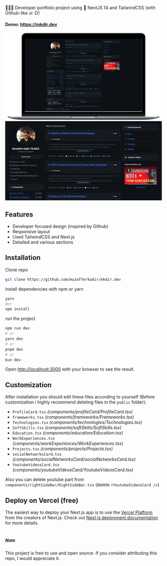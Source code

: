 🧑🏻‍💻 Developer portfolio project using 🚀 NextJS 14 and TailwindCSS (with  Github-like ui :D) 

#### Demo: https://mkdir.dev

[![Desktop preview](/public/readme/mkdir.dev%20desktop.webp)](https://mkdir.dev)
[![Desktop preview](/public/readme/screenshot.webp)](https://mkdir.dev)

## Features
- Developer focused design (inspired by Github)
- Responsive layout
- Used TailwindCSS and Next.js 
- Detailed and various sections

## Installation
Clone repo
```bash
git clone https://github.com/muzafferkadir/mkdir.dev
```
install dependencies with npm or yarn
```bash
yarn
#or
npm install
```
run the project
```bash
npm run dev
# or
yarn dev
# or
pnpm dev
# or
bun dev
```

Open [http://localhost:3000](http://localhost:3000) with your browser to see the result.


## Customization

After installation you should edit these files according to yourself (Before customization i highly recommend deleting files in the `public` folder):

- `ProfileCard.tsx` _(components/profileCard/ProfileCard.tsx)_
- `Frameworks.tsx` _(components/frameworks/Frameworks.tsx)_
- `Technologies.tsx` _(components/technologies/Technologies.tsx)_
- `SoftSkills.tsx` _(components/softSkills/SoftSkills.tsx)_
- `Education.tsx` _(components/education/Education.tsx)_
- `WorkExperiences.tsx` _(components/workExperiences/WorkExperiences.tsx)_
- `Projects.tsx` _(components/projects/Projects.tsx)_
- `socialNetworksCard.tsx` _(components/socialNetworksCard/socialNetworksCard.tsx)_
- `YoutubeVideosCard.tsx` _(components/youtubeVideosCard/YoutubeVideosCard.tsx)_

Also you can delete youtube part from `components/rightSideBar/RightSideBar.tsx` (delete `<YoutubeVideosCard />`) 

## Deploy on Vercel (free)

The easiest way to deploy your Next.js app is to use the [Vercel Platform](https://vercel.com/new?utm_medium=default-template&filter=next.js&utm_source=create-next-app&utm_campaign=create-next-app-readme) from the creators of Next.js. Check out [Next.js deployment documentation](https://nextjs.org/docs/deployment) for more details.

# 
##### Note
This project is free to use and open source. If you consider attributing this repo, I would appreciate it.